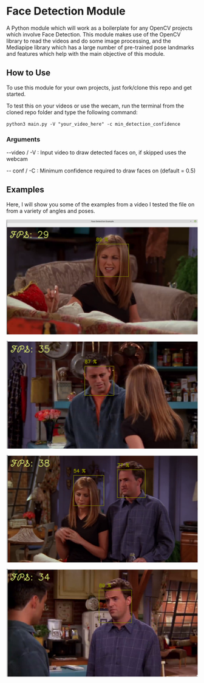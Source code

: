 # Face Detection Module
A Python module which will work as a boilerplate for any OpenCV projects which involve Face Detection. This module makes use of the OpenCV library to read the videos and do some image processing, and the Mediapipe library which has a large number of pre-trained pose landmarks and  features which help with the main objective of this module. 

## How to Use

To use this module for your own projects, just fork/clone this repo and get started.

To test this on your videos or use the wecam, run the terminal from the cloned repo folder and type the following command:

    python3 main.py -V "your_video_here" -c min_detection_confidence

### Arguments
--video / -V :                        Input video to draw detected faces on, if skipped uses the webcam

-- conf / -C : Minimum confidence required to draw faces on (default = 0.5)
## Examples

Here, I will show you some of the examples from a video I tested the file on from a variety of angles and poses.

![](friends.png)

![](friends2.png)

![](friends3.png)

![](friends4.png)